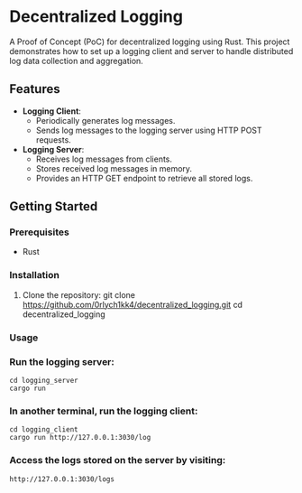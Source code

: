 # Decentralized Logging
A Proof of Concept (PoC) for decentralized logging using Rust. This project demonstrates how to set up a logging client and server to handle distributed log data collection and aggregation.

## Features

- **Logging Client**:
  - Periodically generates log messages.
  - Sends log messages to the logging server using HTTP POST requests.
- **Logging Server**:
  - Receives log messages from clients.
  - Stores received log messages in memory.
  - Provides an HTTP GET endpoint to retrieve all stored logs.

## Getting Started

### Prerequisites

- Rust

### Installation

1. Clone the repository:
   git clone https://github.com/0rlych1kk4/decentralized_logging.git
   cd decentralized_logging

### Usage
### Run the logging server:

    cd logging_server
    cargo run
### In another terminal, run the logging client:

    cd logging_client
    cargo run http://127.0.0.1:3030/log
### Access the logs stored on the server by visiting:

    http://127.0.0.1:3030/logs
